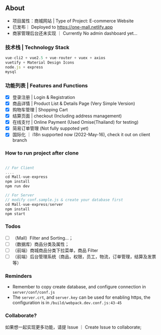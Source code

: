 ## About

- 项目属性：商城网站 | Type of Project: E-commerce Website
- 已发布｜ Deployed to https://one-mall.netlify.app
- 商家管理后台还未实现 ｜ Currently No admin dashboard yet...

### 技术栈 | Technology Stack

```javascript
vue-cli2 + vue2.5 + vue-router + vuex + axios
vuetify + Material Design Icons
node.js + express
mysql
```

### 功能列表 | Features and Functions

- [x] 登录注册 | Login & Registration
- [x] 商品详情 | Product List & Details Page (Very Simple Version)
- [x] 购物车管理 | Shopping Cart
- [x] 结算页面 | checkout (Including address management)
- [x] 在线支付 | Online Payment (Used Omise(Thailand) for testing)
- [x] 简易订单管理 (Not fully suppoted yet)
- [x] 国际化 ｜ i18n supported now (2022-May-16), check it out on client branch

### How to run project after clone

```javascript

// For Client
....
cd Mall-vue-express
npm install
npm run dev

// For Server
// modify conf.sample.js & create your database first
cd Mall-vue-express/server
npm install
npm start

```

### Todos

- [ ] （Mall）Filter and Sorting...；
- [ ] （数据库）商品分类及属性；
- [ ] （前端）商城商品分类下拉菜单，商品 Filter
- [ ] （前端）后台管理系统（商品，权限，员工，物流，订单管理，结算及发票等）

### Reminders

- Remember to copy create database, and configure connection in `server/conf/conf.js`
- The `server.crt`, and `server.key` can be used for enabling https, the configuration is in
  `/build/webpack.dev.conf.js:43-45`

### Collaborate?

如果想一起实现更多功能，请提 Issue ｜ Create Issue to collaborate;
